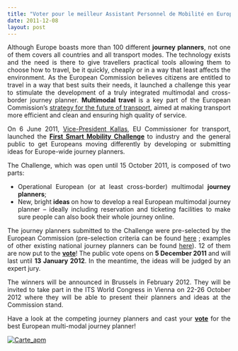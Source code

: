 ```yaml
---
title: "Voter pour le meilleur Assistant Personnel de Mobilité en Europe ! en France Multicity par Citroën et Eco-comparateur par la SNCF"
date: 2011-12-08
layout: post
---
```


<p style="text-align: justify">Although Europe boasts more than 100 different <strong>journey planners</strong>,  not one of them covers all countries and all transport modes. The  technology exists and the need is there to give travellers practical  tools allowing them to choose how to travel, be it quickly, cheaply or  in a way that least affects the environment. As the European Commission  believes citizens are entitled to travel in a way that best suits their  needs, it launched a challenge this year to stimulate the development of  a truly integrated multimodal and cross-border journey planner. <strong>Multimodal travel </strong>is a key part of the European Commission’s <a href="http://ec.europa.eu/transport/strategies/2001_white_paper_en.htm" title="strategy for the future of transport">strategy for the future of transport</a>, aimed at making transport more efficient and clean and ensuring high quality of service.</p> <p style="text-align: justify">On 6 June 2011, <a href="http://ec.europa.eu/commission_2010-2014/kallas/index_en.htm" title="Vice-President Kallas">Vice-President Kallas</a>, EU Commissioner for transport, launched the <strong><a href="http://ec.europa.eu/transport/its/multimodal-planners/index_en.htm" target="_blank">First Smart Mobility Challenge</a> </strong>to  industry and the general public to get Europeans moving differently by  developing or submitting ideas for Europe-wide journey planners.</p> <p style="text-align: justify">The Challenge, which was open until 15 October 2011, is composed of two parts:</p> <ul style="text-align: justify"> <li>Operational European (or at least cross-border) multimodal <strong>journey planners</strong>;</li> <li>New, bright <strong>ideas </strong>on how to  develop a real European multimodal journey planner – ideally including  reservation and ticketing facilities to make sure people can also book  their whole journey online.</li> </ul> <p style="text-align: justify">The journey planners submitted to the Challenge  were pre-selected by the European Commission (pre-selection criteria can  be found <a href="http://ec.europa.eu/transport/its/multimodal-planners/faq/index_en.htm" title="here">here</a> ; examples of other existing national journey planners can be found <a href="http://ec.europa.eu/transport/its/multimodal-planners/examples-of-existing-national-journey-planners/index_en.htm" title="here">here</a>). 12 of them are now put to the <strong><a href="http://ec.europa.eu/transport/its/multimodal-planners/vote-on-journey-planners/index_en.htm" title="vote">vote</a></strong>! The public vote opens on <strong>5 December 2011</strong> and will last until <strong>13 January 2012</strong>. In the meantime, the ideas will be judged by an expert jury.</p> <p style="text-align: justify">The winners will be announced in Brussels in  February 2012. They will be invited to take part in the ITS World  Congress in Vienna on 22-26 October 2012 where they will be able to  present their planners and ideas at the Commission stand.</p> <p style="text-align: justify">Have a look at the competing journey planners and cast your <strong><a href="http://ec.europa.eu/transport/its/multimodal-planners/vote-on-journey-planners/index_en.htm" title="vote">vote</a></strong> for the best European multi-modal journey planner!</p> <p style="text-align: justify"><a href="/wp-content/uploads/sites/6/old/6a0120a66d2ad4970b0162fd85dfee970d-800wi.jpg" rel="lightbox"><img alt="Carte_apm" class="asset  asset-image at-xid-6a0120a66d2ad4970b0162fd85dfee970d" src="/wp-content/uploads/sites/6/old/6a0120a66d2ad4970b0162fd85dfee970d-500wi.jpg" style="margin-left: auto;margin-right: auto" title="Carte_apm" /></a><br /><br /><br /></p>